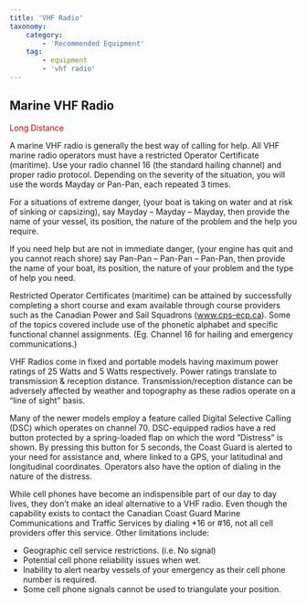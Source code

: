 ```yaml
---
title: 'VHF Radio'
taxonomy:
    category:
        - 'Recommended Equipment'
    tag:
        - equipment
        - 'vhf radio'
---
```


## Marine VHF Radio

<span style="color: #CC0000">Long Distance</span>

A marine VHF radio is generally the best way of calling for help.  All VHF marine radio operators must have a restricted Operator Certificate (maritime). Use your radio channel 16 (the standard hailing channel) and proper radio protocol. Depending on the severity of the situation, you will use the words Mayday or Pan-Pan, each repeated 3 times.

For a situations of extreme danger, (your boat is taking on water and at risk of sinking or capsizing), say Mayday – Mayday – Mayday, then provide the name of your vessel, its position, the nature of the problem and the help you require.

If you need help but are not in immediate danger, (your engine has quit and you cannot reach shore) say Pan-Pan – Pan-Pan – Pan-Pan, then provide the name of your boat, its position, the nature of your problem and the type of help you need.

Restricted Operator Certificates (maritime) can be attained by successfully completing a short course and exam available through course providers such as the Canadian Power and Sail Squadrons (www.cps-ecp.ca).  Some of the topics covered include use of the phonetic alphabet and specific functional channel assignments. (Eg. Channel 16 for hailing and emergency communications.)

VHF Radios come in fixed and portable models having maximum power ratings of 25 Watts and 5 Watts respectively.   Power ratings translate to transmission & reception distance.  Transmission/reception distance can be adversely affected by weather and topography as these radios operate on a “line of sight” basis.

Many of the newer models employ a feature called Digital Selective Calling (DSC) which operates on channel 70. DSC-equipped radios have a red button protected by a spring-loaded flap on which the word “Distress” is shown. By pressing this button for 5 seconds, the Coast Guard is alerted to your need for assistance and, where linked to a GPS, your latitudinal and longitudinal coordinates.  Operators also have the option of dialing in the nature of the distress.

While cell phones have become an indispensible part of our day to day lives, they don’t make an ideal alternative to a VHF radio.  Even though the capability exists to contact the Canadian Coast Guard Marine Communications and Traffic Services by dialing \*16 or \#16, not all cell providers offer this service.  Other limitations include:

* Geographic cell service restrictions.  (i.e. No signal)
* Potential cell phone reliability issues when wet.
* Inability to alert nearby vessels of your emergency as their cell phone number is required.
* Some cell phone signals cannot be used to triangulate your position.